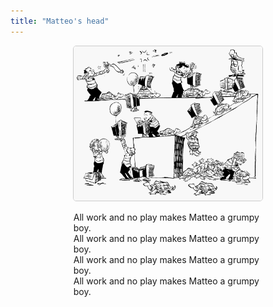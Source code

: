 ```yaml
---
title: "Matteo's head"
---
```









<p align="center">
  <img width="60%" style="border:1px solid #CCCCCC; border-radius: 5px; margin-top:0%" src="assets/administration.png"/>
</p>

<div class="boxed"; style="margin-top:5px; margin-left:20%; margin-right:20%">
All work and no play makes Matteo a grumpy boy.</br>
All work and no play makes Matteo a grumpy boy.</br>
All work and no play makes Matteo a grumpy boy.</br>
All work and no play makes Matteo a grumpy boy.
</div>
